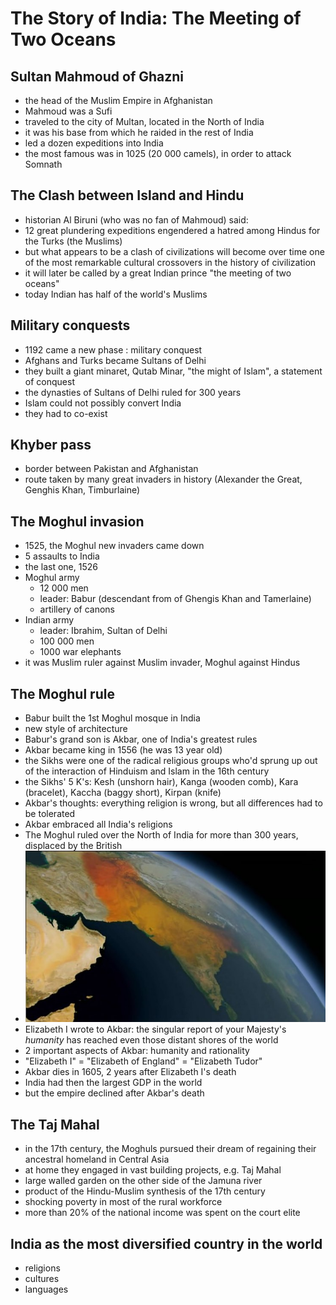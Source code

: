 # The Story of India: The Meeting of Two Oceans

## Sultan Mahmoud of Ghazni
* the head of the Muslim Empire in Afghanistan
* Mahmoud was a Sufi
* traveled to the city of Multan, located in the North of India
* it was his base from which he raided in the rest of India
* led a dozen expeditions into India
* the most famous was in 1025 (20 000 camels), in order to attack Somnath

## The Clash between Island and Hindu
* historian Al Biruni (who was no fan of Mahmoud) said:
* 12 great plundering expeditions engendered a hatred among Hindus for the Turks (the Muslims)
* but what appears to be a clash of civilizations will become over time one of the most remarkable cultural crossovers in the history of civilization
* it will later be called by a great Indian prince "the meeting of two oceans"
* today Indian has half of the world's Muslims

## Military conquests
* 1192 came a new phase : military conquest
* Afghans and Turks became Sultans of Delhi
* they built a giant minaret, Qutab Minar, "the might of Islam", a statement of conquest
* the dynasties of Sultans of Delhi ruled for 300 years
* Islam could not possibly convert India
* they had to co-exist

## Khyber pass
* border between Pakistan and Afghanistan
* route taken by many great invaders in history (Alexander the Great, Genghis Khan, Timburlaine)

## The Moghul invasion
* 1525, the Moghul new invaders came down
* 5 assaults to India
* the last one, 1526 
* Moghul army
  * 12 000 men
  * leader: Babur (descendant from of Ghengis Khan and Tamerlaine)
  * artillery of canons
* Indian army
  * leader: Ibrahim, Sultan of Delhi
  * 100 000 men
  * 1000 war elephants
* it was Muslim ruler against Muslim invader, Moghul against Hindus

## The Moghul rule
* Babur built the 1st Moghul mosque in India
* new style of architecture
* Babur's grand son is Akbar, one of India's greatest rules
* Akbar became king in 1556 (he was 13 year old)
* the Sikhs were one of the radical religious groups who'd sprung up out of the interaction of Hinduism and Islam in the 16th century
* the Sikhs' 5 K's: Kesh (unshorn hair), Kanga (wooden comb), Kara (bracelet), Kaccha (baggy short), Kirpan (knife)
* Akbar's thoughts: everything religion is wrong, but all differences had to be tolerated
* Akbar embraced all India's religions
* The Moghul ruled over the North of India for more than 300 years, displaced by the British
* ![Moghuls' empire map at the end of the 1500's:](Moghuls.jpg)
* Elizabeth I wrote to Akbar: the singular report of your Majesty's *humanity* has reached even those distant shores of the world
* 2 important aspects of Akbar: humanity and rationality
* "Elizabeth I" = "Elizabeth of England" = "Elizabeth Tudor"
* Akbar dies in 1605, 2 years after Elizabeth I's death
* India had then the largest GDP in the world
* but the empire declined after Akbar's death

## The Taj Mahal
* in the 17th century, the Moghuls pursued their dream of regaining their ancestral homeland in Central Asia
* at home they engaged in vast building projects, e.g. Taj Mahal
* large walled garden on the other side of the Jamuna river
* product of the Hindu-Muslim synthesis of the 17th century
* shocking poverty in most of the rural workforce
* more than 20% of the national income was spent on the court elite

## India as the most diversified country in the world
* religions
* cultures
* languages